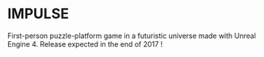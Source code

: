 # IMPULSE

First-person puzzle-platform game in a futuristic universe made with Unreal Engine 4.
Release expected in the end of 2017 !